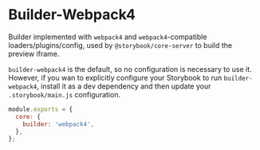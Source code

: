 # Builder-Webpack4

Builder implemented with `webpack4` and `webpack4`-compatible loaders/plugins/config, used by `@storybook/core-server` to build the preview iframe.

`builder-webpack4` is the default, so no configuration is necessary to use it. However, if you wan to explicitly configure your Storybook to run `builder-webpack4`, install it as a dev dependency and then update your `.storybook/main.js` configuration.

```js
module.exports = {
  core: {
    builder: 'webpack4',
  },
};
```
